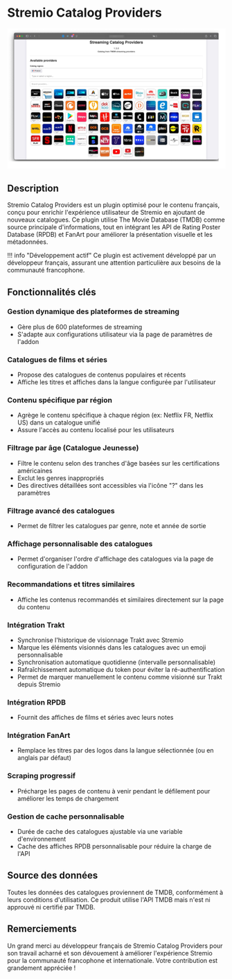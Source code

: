 # Stremio Catalog Providers

![Stremio Catalog Providers](./images/image-jic6p-29-09-2024.jpg)

## Description

Stremio Catalog Providers est un plugin optimisé pour le contenu français, conçu pour enrichir l'expérience utilisateur de Stremio en ajoutant de nouveaux catalogues. Ce plugin utilise The Movie Database (TMDB) comme source principale d'informations, tout en intégrant les API de Rating Poster Database (RPDB) et FanArt pour améliorer la présentation visuelle et les métadonnées.

!!! info "Développement actif"
    Ce plugin est activement développé par un développeur français, assurant une attention particulière aux besoins de la communauté francophone.

## Fonctionnalités clés

### Gestion dynamique des plateformes de streaming
- Gère plus de 600 plateformes de streaming
- S'adapte aux configurations utilisateur via la page de paramètres de l'addon

### Catalogues de films et séries
- Propose des catalogues de contenus populaires et récents
- Affiche les titres et affiches dans la langue configurée par l'utilisateur

### Contenu spécifique par région
- Agrège le contenu spécifique à chaque région (ex: Netflix FR, Netflix US) dans un catalogue unifié
- Assure l'accès au contenu localisé pour les utilisateurs

### Filtrage par âge (Catalogue Jeunesse)
- Filtre le contenu selon des tranches d'âge basées sur les certifications américaines
- Exclut les genres inappropriés
- Des directives détaillées sont accessibles via l'icône "?" dans les paramètres

### Filtrage avancé des catalogues
- Permet de filtrer les catalogues par genre, note et année de sortie

### Affichage personnalisable des catalogues
- Permet d'organiser l'ordre d'affichage des catalogues via la page de configuration de l'addon

### Recommandations et titres similaires
- Affiche les contenus recommandés et similaires directement sur la page du contenu

### Intégration Trakt
- Synchronise l'historique de visionnage Trakt avec Stremio
- Marque les éléments visionnés dans les catalogues avec un emoji personnalisable
- Synchronisation automatique quotidienne (intervalle personnalisable)
- Rafraîchissement automatique du token pour éviter la ré-authentification
- Permet de marquer manuellement le contenu comme visionné sur Trakt depuis Stremio

### Intégration RPDB
- Fournit des affiches de films et séries avec leurs notes

### Intégration FanArt
- Remplace les titres par des logos dans la langue sélectionnée (ou en anglais par défaut)

### Scraping progressif
- Précharge les pages de contenu à venir pendant le défilement pour améliorer les temps de chargement

### Gestion de cache personnalisable
- Durée de cache des catalogues ajustable via une variable d'environnement
- Cache des affiches RPDB personnalisable pour réduire la charge de l'API

## Source des données

Toutes les données des catalogues proviennent de TMDB, conformément à leurs conditions d'utilisation. Ce produit utilise l'API TMDB mais n'est ni approuvé ni certifié par TMDB.

## Remerciements

Un grand merci au développeur français de Stremio Catalog Providers pour son travail acharné et son dévouement à améliorer l'expérience Stremio pour la communauté francophone et internationale. Votre contribution est grandement appréciée !